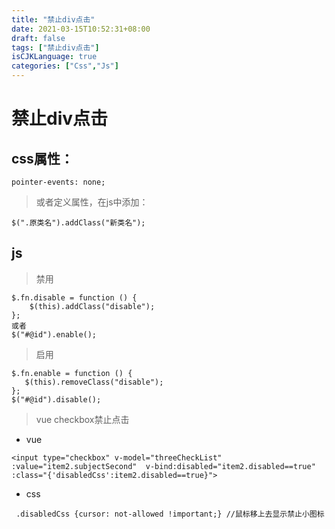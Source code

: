 ```yaml
---
title: "禁止div点击"
date: 2021-03-15T10:52:31+08:00
draft: false
tags: ["禁止div点击"]
isCJKLanguage: true
categories: ["Css","Js"]
---
```


# 禁止div点击

## css属性：
```shell script
pointer-events: none;   
```
> 或者定义属性，在js中添加：
```shell script
$(".原类名").addClass("新类名");  
```
    
## js
>禁用
```shell script
$.fn.disable = function () {
    $(this).addClass("disable");
};
或者
$("#@id").enable();
```
>启用
 ```shell script
$.fn.enable = function () {
    $(this).removeClass("disable");
};
$("#@id").disable();
```



>vue checkbox禁止点击
* vue
```shell script
<input type="checkbox" v-model="threeCheckList" :value="item2.subjectSecond"  v-bind:disabled="item2.disabled==true" :class="{'disabledCss':item2.disabled==true}">
```
* css
```shell script
 .disabledCss {cursor: not-allowed !important;} //鼠标移上去显示禁止小图标
```
